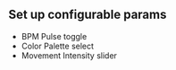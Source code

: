 ## Set up configurable params

-   BPM Pulse toggle
-   Color Palette select
-   Movement Intensity slider
